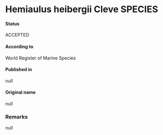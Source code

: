 Hemiaulus heibergii Cleve SPECIES
=======

#### Status
ACCEPTED

#### According to
World Register of Marine Species

#### Published in
null

#### Original name
null

### Remarks
null